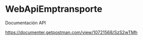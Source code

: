 # WebApiEmptransporte
 

Documentación API

https://documenter.getpostman.com/view/10721568/SzS2wTMh

